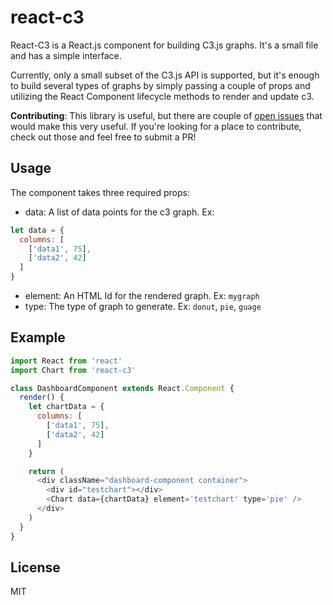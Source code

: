 # react-c3

React-C3 is a React.js component for building C3.js graphs. It's a
small file and has a simple interface.

Currently, only a small subset of the C3.js API is supported, but it's
enough to build several types of graphs by simply passing a couple of
props and utilizing the React Component lifecycle methods to render
and update c3.

**Contributing**: This library is useful, but there are couple of [open issues](https://github.com/CodyReichert/react-c3/issues) 
that would make this very useful. If you're looking for a place to contribute,
check out those and feel free to submit a PR!

## Usage

The component takes three required props:
- data:  A list of data points for the c3 graph. Ex:

```js
let data = {
  columns: [
    ['data1', 75],
    ['data2', 42]
  ]
}
```

- element: An HTML Id for the rendered graph. Ex: `mygraph`
- type: The type of graph to generate. Ex: `donut`, `pie`, `guage`


## Example

```js
import React from 'react'
import Chart from 'react-c3'

class DashboardComponent extends React.Component {
  render() {
    let chartData = {
      columns: [
        ['data1', 75],
        ['data2', 42]
      ]
    }

    return (
      <div className="dashboard-component container">
        <div id="testchart"></div>
        <Chart data={chartData} element='testchart' type='pie' />
      </div>
    )
  }
}
```

## License

MIT
